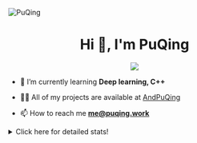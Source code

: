 ![PuQing](https://user-images.githubusercontent.com/27223114/171565019-9a56fae6-b08b-421f-99db-7e830da42371.png)

<h1 align="center">Hi 👋, I'm PuQing</h1>

<p align="center">
  <img src="https://github-widgetbox.vercel.app/api/profile?username=AndPuQing&data=followers,repositories,stars,commits"/>
</p>

- 🌱 I’m currently learning **Deep learning, C++**

- 👨‍💻 All of my projects are available at [AndPuQing](https://github.com/AndPuQing)

- 📫 How to reach me **me@puqing.work**

<details>
<summary>Click here for detailed stats!</summary>

<!--START_SECTION:waka-->
**I'm a Night 🦉** 

```text
🌞 Morning    40 commits     ██░░░░░░░░░░░░░░░░░░░░░░░   10.72% 
🌆 Daytime    129 commits    ████████░░░░░░░░░░░░░░░░░   34.58% 
🌃 Evening    111 commits    ███████░░░░░░░░░░░░░░░░░░   29.76% 
🌙 Night      93 commits     ██████░░░░░░░░░░░░░░░░░░░   24.93%

```


📊 **This Week I Spent My Time On** 

```text
💬 Programming Languages: 
JavaScript               20 hrs 11 mins      ██████████████████████░░░   89.49% 
Python                   59 mins             █░░░░░░░░░░░░░░░░░░░░░░░░   4.39% 
JSON                     42 mins             ░░░░░░░░░░░░░░░░░░░░░░░░░   3.16% 
C                        26 mins             ░░░░░░░░░░░░░░░░░░░░░░░░░   1.96% 
Markdown                 5 mins              ░░░░░░░░░░░░░░░░░░░░░░░░░   0.42%

🔥 Editors: 
VS Code                  22 hrs 34 mins      █████████████████████████   100.0%

💻 Operating System: 
Windows                  21 hrs 42 mins      ████████████████████████░   96.23% 
Mac                      51 mins             █░░░░░░░░░░░░░░░░░░░░░░░░   3.77%

```


<!--END_SECTION:waka-->
</details>
